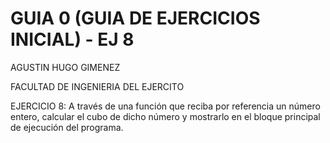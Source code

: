 # GUIA 0 (GUIA DE EJERCICIOS INICIAL) - EJ 8
AGUSTIN HUGO GIMENEZ

FACULTAD DE INGENIERIA DEL EJERCITO


 EJERCICIO 8: A través de una función que reciba por referencia un número entero, calcular el
cubo de dicho número y mostrarlo en el bloque principal de ejecución del
programa.
